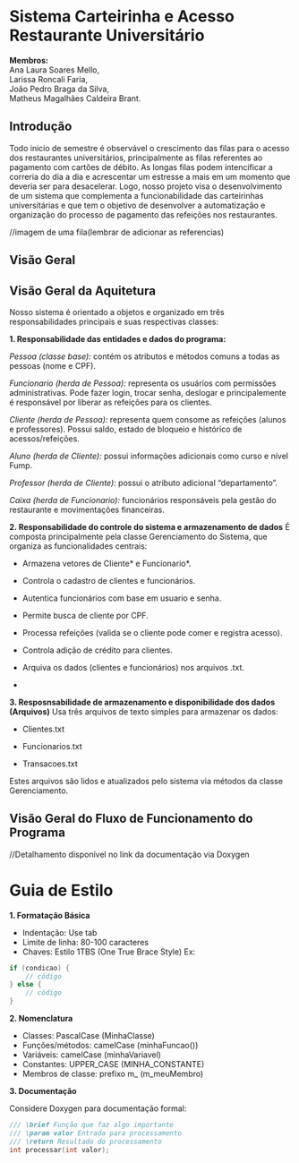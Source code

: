 # Sistema Carteirinha e Acesso Restaurante Universitário
**Membros:**  
Ana Laura Soares Mello,  
Larissa Roncali Faria,   
João Pedro Braga da Silva,  
Matheus Magalhães Caldeira Brant.  

## Introdução
Todo inicio de semestre é observável o crescimento das filas para o acesso dos restaurantes universitários, principalmente as filas referentes ao pagamento com cartões de débito. As longas filas podem intencificar a correria do dia a dia e acrescentar um estresse a mais em um momento que deveria ser para desacelerar. Logo, nosso projeto visa o desenvolvimento de um sistema que complementa a funcionabilidade das carteirinhas universitárias e que tem o objetivo de desenvolver a automatização e organização do processo de pagamento das refeições nos restaurantes.

//imagem de uma fila(lembrar de adicionar as referencias)

## Visão Geral
## Visão Geral da Aquitetura
Nosso sistema é orientado a objetos e organizado em três responsabilidades principais e suas respectivas classes:

**1. Responsabilidade das entidades e dados do programa:**

*Pessoa (classe base):* contém os atributos e métodos comuns a todas as pessoas (nome e CPF).

*Funcionario (herda de Pessoa):* representa os usuários com permissões administrativas. Pode fazer login, trocar senha, deslogar e  principalemente é responsável por liberar as refeições para os clientes.

*Cliente (herda de Pessoa):* representa quem consome as refeições (alunos e professores). Possui saldo, estado de bloqueio e histórico de acessos/refeições.

*Aluno (herda de Cliente):* possui informações adicionais como curso e nível Fump.

*Professor (herda de Cliente):* possui o atributo adicional “departamento”.

*Caixa (herda de Funcionario):* funcionários responsáveis pela gestão do restaurante e movimentações financeiras.

**2. Responsabilidade do controle do sistema e armazenamento de dados**
É composta principalmente pela classe Gerenciamento do Sistema, que organiza as funcionalidades centrais:

- Armazena vetores de Cliente* e Funcionario*.

- Controla o cadastro de clientes e funcionários.

- Autentica funcionários com base em usuario e senha.

- Permite busca de cliente por CPF.

- Processa refeições (valida se o cliente pode comer e registra acesso).

- Controla adição de crédito para clientes.

- Arquiva os dados (clientes e funcionários) nos arquivos .txt.
- 
**3. Resposnsabilidade de armazenamento e disponibilidade dos dados (Arquivos)**
Usa três arquivos de texto simples para armazenar os dados:

- Clientes.txt

- Funcionarios.txt

- Transacoes.txt

Estes arquivos são lidos e atualizados pelo sistema via métodos da classe Gerenciamento.
## Visão Geral do Fluxo de Funcionamento do Programa


//Detalhamento disponível no link da documentação via Doxygen

# Guia de Estilo
**1. Formatação Básica** 
* Indentação: Use tab
* Limite de linha: 80-100 caracteres
* Chaves: Estilo 1TBS (One True Brace Style)
Ex: 

```c++
if (condicao) {
    // código
} else {
    // código
}
```

**2. Nomenclatura** 
* Classes: PascalCase (MinhaClasse)
* Funções/métodos: camelCase (minhaFuncao())
* Variáveis: camelCase (minhaVariavel)
* Constantes: UPPER_CASE (MINHA_CONSTANTE)
* Membros de classe: prefixo m_ (m_meuMembro)

**3. Documentação**

Considere Doxygen para documentação formal:
```c++
/// \brief Função que faz algo importante
/// \param valor Entrada para processamento
/// \return Resultado do processamento
int processar(int valor);
```
